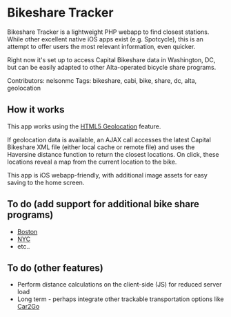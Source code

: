 # Bikeshare Tracker
Bikeshare Tracker is a lightweight PHP webapp to find closest stations. While other excellent native iOS apps exist (e.g. Spotcycle), this is an attempt to offer users the most relevant information, even quicker.

Right now it's set up to access Capital Bikeshare data in Washington, DC, but can be easily adapted to other Alta-operated bicycle share programs.

Contributors: nelsonmc
Tags: bikeshare, cabi, bike, share, dc, alta, geolocation


## How it works

This app works using the [HTML5 Geolocation](http://www.w3schools.com/html/html5_geolocation.asp) feature.

If geolocation data is available, an AJAX call accesses the latest Capital Bikeshare XML file (either local cache or remote file) and uses the Haversine distance function to return the closest locations. On click, these locations reveal a map from the current location to the bike.

This app is iOS webapp-friendly, with additional image assets for easy saving to the home screen.


## To do (add support for additional bike share programs)

* [Boston](http://www.thehubway.com/)
* [NYC](http://citibikenyc.com/)
* etc..


## To do (other features)

* Perform distance calculations on the client-side (JS) for reduced server load
* Long term - perhaps integrate other trackable transportation options like [Car2Go](http://www.car2go.com)